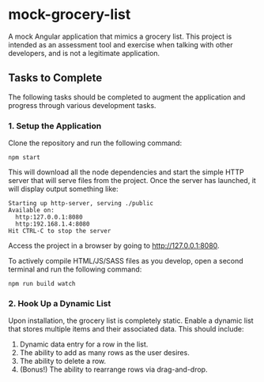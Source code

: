 # mock-grocery-list
A mock Angular application that mimics a grocery list. This project is intended as an assessment tool and exercise when talking with other developers, and is not a legitimate application.

## Tasks to Complete
The following tasks should be completed to augment the application and progress through various development tasks.

### 1. Setup the Application
Clone the repository and run the following command:
```
npm start
```

This will download all the node dependencies and start the simple HTTP server that will serve files from the project. Once the server has launched, it will display output something like:

```
Starting up http-server, serving ./public
Available on:
  http:127.0.0.1:8080
  http:192.168.1.4:8080
Hit CTRL-C to stop the server
```

Access the project in a browser by going to http://127.0.0.1:8080.

To actively compile HTML/JS/SASS files as you develop, open a second terminal and run the following command:

```
npm run build watch
```

### 2. Hook Up a Dynamic List
Upon installation, the grocery list is completely static. Enable a dynamic list that stores multiple items and their associated data. This should include:

1. Dynamic data entry for a row in the list.
2. The ability to add as many rows as the user desires.
3. The ability to delete a row.
4. (Bonus!) The ability to rearrange rows via drag-and-drop.
